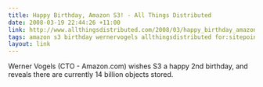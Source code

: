 ```yaml
---
title: Happy Birthday, Amazon S3! - All Things Distributed
date: 2008-03-19 22:44:26 +11:00
link: http://www.allthingsdistributed.com/2008/03/happy_birthday_amazon_s3.html
tags: amazon s3 birthday wernervogels allthingsdistributed for:sitepointlinks
layout: link
---
```

Werner Vogels (CTO - Amazon.com) wishes S3 a happy 2nd birthday, and reveals there are currently 14 billion objects stored.
